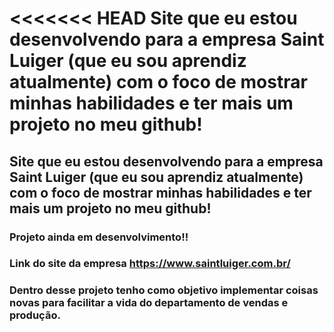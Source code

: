 <<<<<<< HEAD
Site que eu estou desenvolvendo para a empresa Saint Luiger (que eu sou aprendiz atualmente) com o foco de mostrar minhas habilidades e ter mais um projeto no meu github!
=======
## Site que eu estou desenvolvendo para a empresa Saint Luiger (que eu sou aprendiz atualmente) com o foco de mostrar minhas habilidades e ter mais um projeto no meu github!

### Projeto ainda em desenvolvimento!!
### Link do site da empresa https://www.saintluiger.com.br/
### Dentro desse projeto tenho como objetivo implementar coisas novas para facilitar a vida do departamento de vendas e produção.

